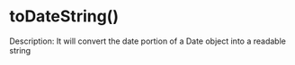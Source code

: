 # toDateString()

Description: It will convert the date portion of a Date object into a readable string